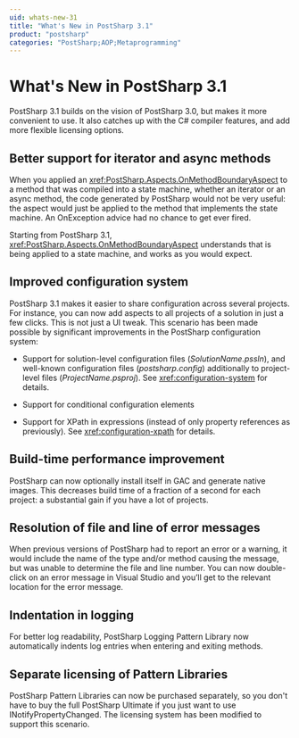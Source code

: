 ```yaml
---
uid: whats-new-31
title: "What's New in PostSharp 3.1"
product: "postsharp"
categories: "PostSharp;AOP;Metaprogramming"
---
```

# What's New in PostSharp 3.1

PostSharp 3.1 builds on the vision of PostSharp 3.0, but makes it more convenient to use. It also catches up with the C# compiler features, and add more flexible licensing options.


## Better support for iterator and async methods

When you applied an <xref:PostSharp.Aspects.OnMethodBoundaryAspect> to a method that was compiled into a state machine, whether an iterator or an async method, the code generated by PostSharp would not be very useful: the aspect would just be applied to the method that implements the state machine. An OnException advice had no chance to get ever fired. 

Starting from PostSharp 3.1, <xref:PostSharp.Aspects.OnMethodBoundaryAspect> understands that is being applied to a state machine, and works as you would expect. 


## Improved configuration system

PostSharp 3.1 makes it easier to share configuration across several projects. For instance, you can now add aspects to all projects of a solution in just a few clicks. This is not just a UI tweak. This scenario has been made possible by significant improvements in the PostSharp configuration system:

* Support for solution-level configuration files (*SolutionName.pssln*), and well-known configuration files (*postsharp.config*) additionally to project-level files (*ProjectName.psproj*). See <xref:configuration-system> for details. 

* Support for conditional configuration elements

* Support for XPath in expressions (instead of only property references as previously). See <xref:configuration-xpath> for details. 


## Build-time performance improvement

PostSharp can now optionally install itself in GAC and generate native images. This decreases build time of a fraction of a second for each project: a substantial gain if you have a lot of projects.


## Resolution of file and line of error messages

When previous versions of PostSharp had to report an error or a warning, it would include the name of the type and/or method causing the message, but was unable to determine the file and line number. You can now double-click on an error message in Visual Studio and you’ll get to the relevant location for the error message.


## Indentation in logging

For better log readability, PostSharp Logging Pattern Library now automatically indents log entries when entering and exiting methods.


## Separate licensing of Pattern Libraries

PostSharp Pattern Libraries can now be purchased separately, so you don't have to buy the full PostSharp Ultimate if you just want to use INotifyPropertyChanged. The licensing system has been modified to support this scenario.

